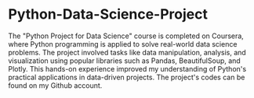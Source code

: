 # Python-Data-Science-Project

The "Python Project for Data Science" course is completed on Coursera, where Python programming is applied to solve real-world data science problems. The project involved tasks like data manipulation, analysis, and visualization using popular libraries such as Pandas, BeautifulSoup, and Plotly. This hands-on experience improved my understanding of Python's practical applications in data-driven projects. The project's codes can be found on my Github account.
